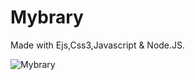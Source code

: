 # Mybrary

Made with Ejs,Css3,Javascript & Node.JS.

![Mybrary](https://media-exp1.licdn.com/dms/image/C562DAQGC6kuyMzx9zA/profile-treasury-image-shrink_1280_1280/0/1635444611725?e=1636567200&v=beta&t=XGJP8QldhQTWL4Bo2kOd3SsF30Hto5yn6j-lTVqUywU)
